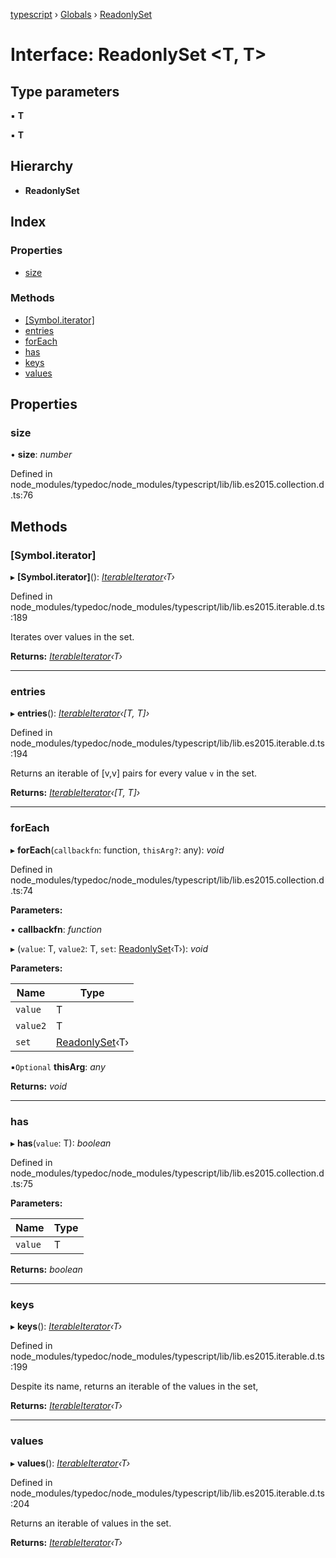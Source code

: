 [typescript](../README.md) › [Globals](../globals.md) › [ReadonlySet](readonlyset.md)

# Interface: ReadonlySet <**T, T**>

## Type parameters

▪ **T**

▪ **T**

## Hierarchy

* **ReadonlySet**

## Index

### Properties

* [size](readonlyset.md#size)

### Methods

* [[Symbol.iterator]](readonlyset.md#[symbol.iterator])
* [entries](readonlyset.md#entries)
* [forEach](readonlyset.md#foreach)
* [has](readonlyset.md#has)
* [keys](readonlyset.md#keys)
* [values](readonlyset.md#values)

## Properties

###  size

• **size**: *number*

Defined in node_modules/typedoc/node_modules/typescript/lib/lib.es2015.collection.d.ts:76

## Methods

###  [Symbol.iterator]

▸ **[Symbol.iterator]**(): *[IterableIterator](iterableiterator.md)‹T›*

Defined in node_modules/typedoc/node_modules/typescript/lib/lib.es2015.iterable.d.ts:189

Iterates over values in the set.

**Returns:** *[IterableIterator](iterableiterator.md)‹T›*

___

###  entries

▸ **entries**(): *[IterableIterator](iterableiterator.md)‹[T, T]›*

Defined in node_modules/typedoc/node_modules/typescript/lib/lib.es2015.iterable.d.ts:194

Returns an iterable of [v,v] pairs for every value `v` in the set.

**Returns:** *[IterableIterator](iterableiterator.md)‹[T, T]›*

___

###  forEach

▸ **forEach**(`callbackfn`: function, `thisArg?`: any): *void*

Defined in node_modules/typedoc/node_modules/typescript/lib/lib.es2015.collection.d.ts:74

**Parameters:**

▪ **callbackfn**: *function*

▸ (`value`: T, `value2`: T, `set`: [ReadonlySet](readonlyset.md)‹T›): *void*

**Parameters:**

Name | Type |
------ | ------ |
`value` | T |
`value2` | T |
`set` | [ReadonlySet](readonlyset.md)‹T› |

▪`Optional`  **thisArg**: *any*

**Returns:** *void*

___

###  has

▸ **has**(`value`: T): *boolean*

Defined in node_modules/typedoc/node_modules/typescript/lib/lib.es2015.collection.d.ts:75

**Parameters:**

Name | Type |
------ | ------ |
`value` | T |

**Returns:** *boolean*

___

###  keys

▸ **keys**(): *[IterableIterator](iterableiterator.md)‹T›*

Defined in node_modules/typedoc/node_modules/typescript/lib/lib.es2015.iterable.d.ts:199

Despite its name, returns an iterable of the values in the set,

**Returns:** *[IterableIterator](iterableiterator.md)‹T›*

___

###  values

▸ **values**(): *[IterableIterator](iterableiterator.md)‹T›*

Defined in node_modules/typedoc/node_modules/typescript/lib/lib.es2015.iterable.d.ts:204

Returns an iterable of values in the set.

**Returns:** *[IterableIterator](iterableiterator.md)‹T›*
